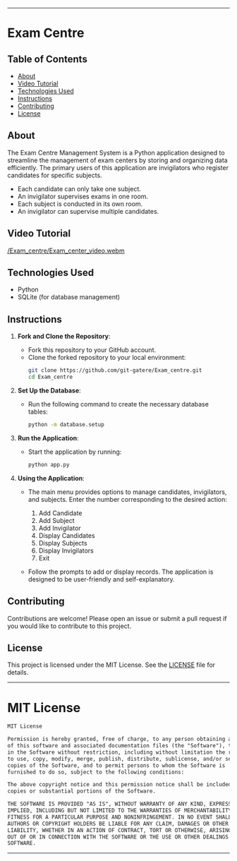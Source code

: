
---

# Exam Centre

## Table of Contents

- [About](#about)
- [Video Tutorial](#Exam_center_video.webm)
- [Technologies Used](#technologies-used)
- [Instructions](#instructions)
- [Contributing](#contributing)
- [License](#license)

## About

The Exam Centre Management System is a Python application designed to streamline the management of exam centers by storing and organizing data efficiently. The primary users of this application are invigilators who register candidates for specific subjects.

- Each candidate can only take one subject.
- An invigilator supervises exams in one room.
- Each subject is conducted in its own room.
- An invigilator can supervise multiple candidates.

## Video Tutorial

[/Exam_centre/Exam_center_video.webm](Exam_center_video.webm)

## Technologies Used

- Python
- SQLite (for database management)

## Instructions

1. **Fork and Clone the Repository**:
    - Fork this repository to your GitHub account.
    - Clone the forked repository to your local environment:
      ```bash
      git clone https://github.com/git-gatere/Exam_centre.git
      cd Exam_centre
      ```

2. **Set Up the Database**:
    - Run the following command to create the necessary database tables:
      ```bash
      python -m database.setup
      ```

3. **Run the Application**:
    - Start the application by running:
      ```bash
      python app.py
      ```

4. **Using the Application**:
    - The main menu provides options to manage candidates, invigilators, and subjects. Enter the number corresponding to the desired action:
      1. Add Candidate
      2. Add Subject
      3. Add Invigilator
      4. Display Candidates
      5. Display Subjects
      6. Display Invigilators
      7. Exit

    - Follow the prompts to add or display records. The application is designed to be user-friendly and self-explanatory.

## Contributing

Contributions are welcome! Please open an issue or submit a pull request if you would like to contribute to this project.

## License

This project is licensed under the MIT License. See the [LICENSE](#license) file for details.

---

# MIT License

```markdown
MIT License

Permission is hereby granted, free of charge, to any person obtaining a copy
of this software and associated documentation files (the "Software"), to deal
in the Software without restriction, including without limitation the rights
to use, copy, modify, merge, publish, distribute, sublicense, and/or sell
copies of the Software, and to permit persons to whom the Software is
furnished to do so, subject to the following conditions:

The above copyright notice and this permission notice shall be included in all
copies or substantial portions of the Software.

THE SOFTWARE IS PROVIDED "AS IS", WITHOUT WARRANTY OF ANY KIND, EXPRESS OR
IMPLIED, INCLUDING BUT NOT LIMITED TO THE WARRANTIES OF MERCHANTABILITY,
FITNESS FOR A PARTICULAR PURPOSE AND NONINFRINGEMENT. IN NO EVENT SHALL THE
AUTHORS OR COPYRIGHT HOLDERS BE LIABLE FOR ANY CLAIM, DAMAGES OR OTHER
LIABILITY, WHETHER IN AN ACTION OF CONTRACT, TORT OR OTHERWISE, ARISING FROM,
OUT OF OR IN CONNECTION WITH THE SOFTWARE OR THE USE OR OTHER DEALINGS IN THE
SOFTWARE.
```

---